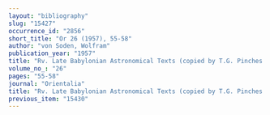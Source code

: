 ```yaml
---
layout: "bibliography"
slug: "15427"
occurrence_id: "2856"
short_title: "Or 26 (1957), 55-58"
author: "von Soden, Wolfram"
publication_year: "1957"
title: "Rv. Late Babylonian Astronomical Texts (copied by T.G. Pinches and J.N. Strassmaier, prepared for publication by A.J. Sachs)"
volume_no_: "26"
pages: "55-58"
journal: "Orientalia"
title: "Rv. Late Babylonian Astronomical Texts (copied by T.G. Pinches and J.N. Strassmaier, prepared for publication by A.J. Sachs)"
previous_item: "15430"
---
```

